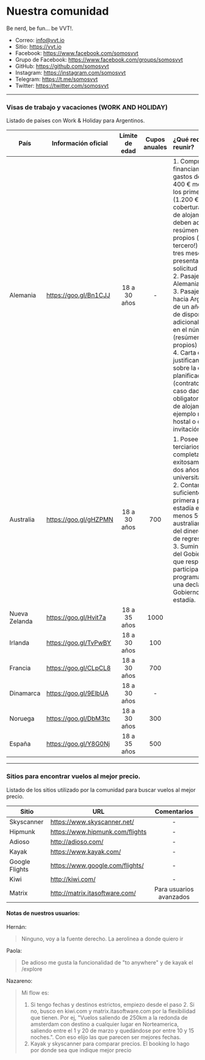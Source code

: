 # Nuestra comunidad
Be nerd, be fun... be VVT!.  

- Correo: info@vvt.io
- Sitio: https://vvt.io
- Facebook: https://www.facebook.com/somosvvt
- Grupo de Facebook: https://www.facebook.com/groups/somosvvt
- GitHub: https://github.com/somosvvt
- Instagram: https://instagram.com/somosvvt
- Telegram: https://t.me/somosvvt 
- Twitter: https://twitter.com/somosvvt

***


### Visas de trabajo y vacaciones (WORK AND HOLIDAY)

Listado de países con Work & Holiday para Argentinos. 

| País | Información oficial | Límite de edad | Cupos anuales | ¿Qué requisitos debo reunir?
| ------ | ------ | :------: |:------: | :------ |
| Alemania | https://goo.gl/Bn1CJJ | 18 a 30 años | - | 1. Comprobante del financiamiento de gastos de manutención: 400 € mensuales para los primeros tres meses (1.200 €) más la cobertura de los gastos de alojamiento que se deben acreditar con los resúmenes bancarios propios (no de un tercero!) de los últimos tres meses previos a la presentación de la solicitud <br /> 2. Pasaje de avión hacia Alemania <br /> 3.  Pasaje de retorno hacia Argentina después de un año o acreditación de disponer de 1000€ adicionales a lo indicado en el número 1. (resúmenes bancarios propios) <br /> 4. Carta de motivación y justificantes/información sobre la estadía planificada en Alemania (contrato laboral en caso dado pero no obligatorio; acreditación de alojamiento, por ejemplo reserva de hostal o carta de invitación; etc.) 
| Australia | https://goo.gl/gHZPMN | 18 a 30 años | 700 |  1.  Poseer estudios terciarios, o haber completado exitosamente al menos dos años de estudios universitarios de grado. <br /> 2.  Contar con fondos suficientes para la primera parte de su estadía en Australia (al menos 5000 dólares australianos) además del dinero para el pasaje de regreso. <br /> 3. Suministrar una carta del Gobierno Argentino que respalde su participación en el programa y que incluya una declaración de su Gobierno aprobando su estadía.
| Nueva Zelanda | https://goo.gl/Hvit7a | 18 a 35 años | 1000 | 
| Irlanda | https://goo.gl/TvPwBY | 18 a 30 años | 100 | 
| Francia | https://goo.gl/CLpCL8 | 18 a 30 años | 700 | 
| Dinamarca | https://goo.gl/9ElbUA | 18 a 30 años | - | 
| Noruega | https://goo.gl/DbM3tc | 18 a 30 años | 300 |
| España | https://goo.gl/Y8G0Nj | 18 a 35 años | 500 | 

***

### Sitios para encontrar vuelos al mejor precio. 

Listado de los sitios utilizado por la comunidad para buscar vuelos al mejor precio.  

| Sitio | URL | Comentarios
| ------ | ------ | :------: |
| Skyscanner | https://www.skyscanner.net/ | - |
| Hipmunk | https://www.hipmunk.com/flights | - |
| Adioso | http://adioso.com/ | - |
| Kayak | https://www.kayak.com/ | - |
| Google Flights | https://www.google.com/flights/ | - |
| Kiwi | http://kiwi.com/ | - |
| Matrix | http://matrix.itasoftware.com/ | Para usuarios avanzados |

#### Notas de nuestros usuarios: 

Hernán:
> Ninguno, voy a la fuente derecho. La aerolinea a donde quiero ir

Paola:
> De adioso me gusta la funcionalidad de "to anywhere" y de kayak el /explore

Nazareno:
> Mi flow es: 
>
> 1. Si tengo fechas y destinos estrictos, empiezo desde el paso 2. Si no, busco en kiwi.com y matrix.itasoftware.com por la flexibilidad que tienen. Por ej, "Vuelos saliendo de 250km a la redonda de amsterdam con destino a cualquier lugar en Norteamerica, saliendo entre el 1 y 20 de marzo y quedándose por entre 10 y 15 noches.". Con eso elijo las que parecen ser mejores fechas. 
> 2. Kayak y skyscanner para comparar precios. El booking lo hago por donde sea que indique mejor precio

